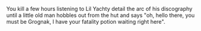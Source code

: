You kill a few hours listening to Lil Yachty detail the arc of his discography until a little old man hobbles out from the hut and says "oh, hello there, you must be Grognak, I have your fatality potion waiting right here".
